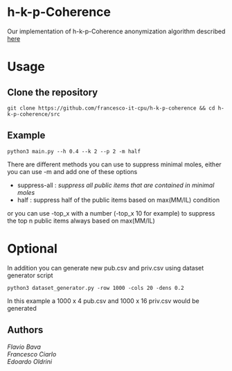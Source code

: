 # h-k-p-Coherence
Our implementation of h-k-p-Coherence anonymization algorithm described [here](https://www.researchgate.net/publication/221653414_Anonymizing_transaction_databases_for_publication)

# Usage

## Clone the repository 
```
git clone https://github.com/francesco-it-cpu/h-k-p-coherence && cd h-k-p-coherence/src
```
## Example
```
python3 main.py --h 0.4 --k 2 --p 2 -m half
```
There are different methods you can use to suppress minimal moles, either you can use -m and add one of these options
- suppress-all : _suppress all public items that are contained in minimal moles_
- half : suppress half of the public items based on max(MM/IL) condition

or you can use -top_x with a number (-top_x 10 for example) to suppress the top n public items always based on max(MM/IL)

# Optional
In addition you can generate new pub.csv and priv.csv using 
dataset generator script

```
python3 dataset_generator.py -row 1000 -cols 20 -dens 0.2
```
In this example a 1000 x 4 pub.csv and 1000 x 16 priv.csv would be generated

## Authors
_Flavio Bava_ </br>
_Francesco Ciarlo_ </br>
_Edoardo Oldrini_ </br>

